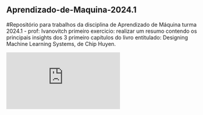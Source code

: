## Aprendizado-de-Maquina-2024.1
#Repositório para trabalhos da disciplina de Aprendizado de Máquina turma 2024.1 - prof: Ivanovitch
primeiro exercicio: realizar um resumo contendo os principais insights dos 3 primeiro capítulos do livro entitulado: Designing Machine Learning Systems, de Chip Huyen.

![A Importância do Machine Learning e suas Aplicação em Produção Industrial](https://github.com/alessandropequeno/Aprendizado-de-Maquina-2024.1/blob/main/Resumo%20de%20ML.odt)
